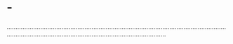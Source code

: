 # -
......................................................................................................................................................................................................................
